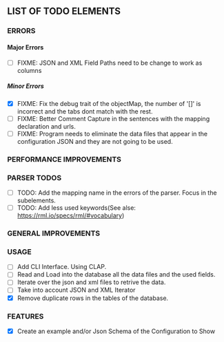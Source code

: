 ## LIST OF TODO ELEMENTS
### ERRORS
#### Major Errors

- [ ] FIXME: JSON and XML Field Paths need to be change to work as columns

##### Minor Errors
- [x] FIXME: Fix the debug trait of the objectMap, the number of '[]' is incorrect and the tabs dont match with the rest.
- [ ] FIXME: Better Comment Capture in the sentences with the mapping declaration and urls.
- [ ] FIXME: Program needs to eliminate the data files that appear in the configuration JSON and they are not going to be used.

### PERFORMANCE IMPROVEMENTS

### PARSER TODOS
- [ ] TODO: Add the mapping name in the errors of the parser. Focus in the subelements.
- [ ] TODO: Add less used keywords(See alse: https://rml.io/specs/rml/#vocabulary)

### GENERAL IMPROVEMENTS


### USAGE
- [ ] Add CLI Interface. Using CLAP.
- [ ] Read and Load into the database all the data files and the used fields.
- [ ] Iterate over the json and xml files to retrive the data.
- [ ] Take into account JSON and XML Iterator 
- [x] Remove duplicate rows in the tables of the database. 

### FEATURES
- [x] Create an example and/or Json Schema of the Configuration to Show